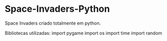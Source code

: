 # Space-Invaders-Python

Space Invaders criado totalmente em python.

Bibliotecas utilizadas: 
  import pygame
  import os
  import time
  import random
